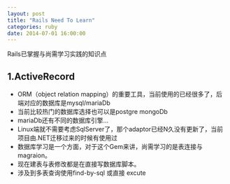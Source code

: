 ```yaml
---
layout: post
title: "Rails Need To Learn"
categories: ruby
date: 2014-07-01 16:00:00
---
```

Rails已掌握与尚需学习实践的知识点
## 1.ActiveRecord
* ORM（object relation mapping）的重要工具，当前使用的已经很多了，后端对应的数据库是mysql/mariaDb
* 当前比较热门的数据库选择也可以是postgre mongoDb
* mariaDb还有不同的数据库引擎...
* Linux端就不需要考虑SqlServer了，那个adaptor已经N久没有更新了，当前项目由.NET迁移过来的时候有使用过
* 数据库学习是一个方面，对于这个Gem来讲，尚需学习的是表连接与magraion。
* 现在建表与表修改都是在直接写数据库脚本。
* 涉及到多表查询使用find-by-sql 或直接 excute
